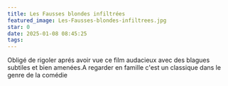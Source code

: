 ```yaml
---
title: Les Fausses blondes infiltrées
featured_image: Les-Fausses-blondes-infiltrees.jpg
star: 0
date: 2025-01-08 08:45:25
tags:
---
```

Obligé de rigoler aprés avoir vue ce film audacieux avec des blagues subtiles et bien amenées.A regarder en famille c'est un classique dans le genre de la comédie 
